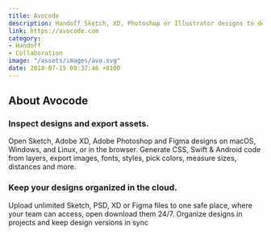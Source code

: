 ```yaml
---
title: Avocode
description: Handoff Sketch, XD, Photoshop or Illustrator designs to developers.
link: https://avocode.com
category:
- Handoff
- Collaboration
image: "/assets/images/avo.svg"
date: 2018-07-15 09:37:46 +0100
---
```


## About Avocode 

### Inspect designs and export assets.

Open Sketch, Adobe XD, Adobe Photoshop and Figma designs on macOS, Windows, and Linux, or in the browser. Generate CSS, Swift & Android code from layers, export images, fonts, styles, pick colors, measure sizes, distances and more.

### Keep your designs organized in the cloud.

Upload unlimited Sketch, PSD, XD or Figma files to one safe place, where your team can access, open download them 24/7. Organize designs in projects and keep design versions in sync